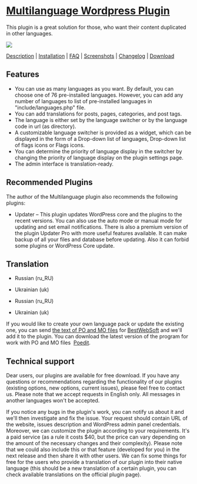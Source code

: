 <a href="http://bestwebsoft.com/products/multilanguage/description" target=_blank>Multilanguage Wordpress Plugin</a> 
==============================

This plugin is a great solution for those, who want their content duplicated in other languages. 

<img src="http://bestwebsoft.com/wp-content/uploads/2014/10/xmultilanguage-banner-website.jpg.pagespeed.ic.mpQEPiu2_X.jpg" />

<a href="http://bestwebsoft.com/products/multilanguage/#description" target=_blank>Description</a> | 
<a href="http://bestwebsoft.com/products/multilanguage/#installation" target=_blank>Installation</a> | 
<a href="http://bestwebsoft.com/products/multilanguage/#faq" target=_blank>FAQ</a> | 
<a href="http://bestwebsoft.com/products/multilanguage/#screenshots" target=_blank>Screenshots</a> | 
<a href="http://bestwebsoft.com/products/multilanguage/#changelog" target=_blank>Changelog</a> | 
<a href="http://bestwebsoft.com/products/multilanguage/#download" target=_blank>Download</a>


Features
--------------------------
* You can use as many languages as you want. By default, you can choose one of 76 pre-installed languages. However, you can add any number of languages to list of pre-installed languages in "include/languages.php" file.
* You can add translations for posts, pages, categories, and post tags.
* The language is either set by the language switcher or by the language code in url (as directory).
* A customizable language switcher is provided as a widget, which can be displayed in the form of a Drop-down list of languages, Drop-down list of flags icons or Flags icons.
* You can determine the priority of language display ​​in the switcher by changing the priority of language display on the plugin settings page.
* The admin interface is translation-ready.

Recommended Plugins
--------------------------
The author of the Multilanguage plugin also recommends the following plugins:
* Updater – This plugin updates WordPress core and the plugins to the recent versions. You can also use the auto mode or manual mode for updating and set email notifications.
There is also a premium version of the plugin Updater Pro with more useful features available. It can make backup of all your files and database before updating. Also it can forbid some plugins or WordPress Core update.

Translation
--------------------------
* Russian (ru_RU)
* Ukrainian (uk)

* Russian (ru_RU)
* Ukrainian (uk)

If you would like to create your own language pack or update the existing one, you can send <a href="http://codex.wordpress.org/Translating_WordPress" target="_blank">the text of PO and MO files</a> for <a href="http://support.bestwebsoft.com" target="_blank">BestWebSoft</a> and we'll add it to the plugin. You can download the latest version of the program for work with PO and MO files  <a href="http://www.poedit.net/download.php" target="_blank">Poedit</a>.

Technical support
--------------------------
Dear users, our plugins are available for free download. If you have any questions or recommendations regarding the functionality of our plugins (existing options, new options, current issues), please feel free to contact us. Please note that we accept requests in English only. All messages in another languages won't be accepted.

If you notice any bugs in the plugin's work, you can notify us about it and we'll then investigate and fix the issue. Your request should contain URL of the website, issues description and WordPress admin panel credentials.
Moreover, we can customize the plugin according to your requirements. It's a paid service (as a rule it costs $40, but the price can vary depending on the amount of the necessary changes and their complexity). Please note that we could also include this or that feature (developed for you) in the next release and then share it with other users.
We can fix some things for free for the users who provide a translation of our plugin into their native language (this should be a new translation of a certain plugin, you can check available translations on the official plugin page).

